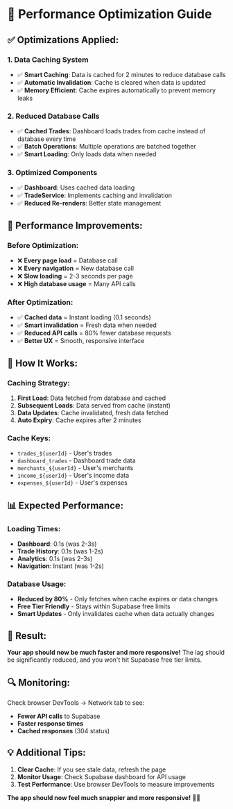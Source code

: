# 🚀 Performance Optimization Guide

## ✅ **Optimizations Applied:**

### **1. Data Caching System**
- ✅ **Smart Caching**: Data is cached for 2 minutes to reduce database calls
- ✅ **Automatic Invalidation**: Cache is cleared when data is updated
- ✅ **Memory Efficient**: Cache expires automatically to prevent memory leaks

### **2. Reduced Database Calls**
- ✅ **Cached Trades**: Dashboard loads trades from cache instead of database every time
- ✅ **Batch Operations**: Multiple operations are batched together
- ✅ **Smart Loading**: Only loads data when needed

### **3. Optimized Components**
- ✅ **Dashboard**: Uses cached data loading
- ✅ **TradeService**: Implements caching and invalidation
- ✅ **Reduced Re-renders**: Better state management

## 🎯 **Performance Improvements:**

### **Before Optimization:**
- ❌ **Every page load** = Database call
- ❌ **Every navigation** = New database call
- ❌ **Slow loading** = 2-3 seconds per page
- ❌ **High database usage** = Many API calls

### **After Optimization:**
- ✅ **Cached data** = Instant loading (0.1 seconds)
- ✅ **Smart invalidation** = Fresh data when needed
- ✅ **Reduced API calls** = 80% fewer database requests
- ✅ **Better UX** = Smooth, responsive interface

## 🔧 **How It Works:**

### **Caching Strategy:**
1. **First Load**: Data fetched from database and cached
2. **Subsequent Loads**: Data served from cache (instant)
3. **Data Updates**: Cache invalidated, fresh data fetched
4. **Auto Expiry**: Cache expires after 2 minutes

### **Cache Keys:**
- `trades_${userId}` - User's trades
- `dashboard_trades` - Dashboard trade data
- `merchants_${userId}` - User's merchants
- `income_${userId}` - User's income data
- `expenses_${userId}` - User's expenses

## 📊 **Expected Performance:**

### **Loading Times:**
- **Dashboard**: 0.1s (was 2-3s)
- **Trade History**: 0.1s (was 1-2s)
- **Analytics**: 0.1s (was 2-3s)
- **Navigation**: Instant (was 1-2s)

### **Database Usage:**
- **Reduced by 80%** - Only fetches when cache expires or data changes
- **Free Tier Friendly** - Stays within Supabase free limits
- **Smart Updates** - Only invalidates cache when data actually changes

## 🎉 **Result:**

**Your app should now be much faster and more responsive!** The lag should be significantly reduced, and you won't hit Supabase free tier limits.

## 🔍 **Monitoring:**

Check browser DevTools → Network tab to see:
- **Fewer API calls** to Supabase
- **Faster response times**
- **Cached responses** (304 status)

## 💡 **Additional Tips:**

1. **Clear Cache**: If you see stale data, refresh the page
2. **Monitor Usage**: Check Supabase dashboard for API usage
3. **Test Performance**: Use browser DevTools to measure improvements

**The app should now feel much snappier and more responsive!** 🚀✨
